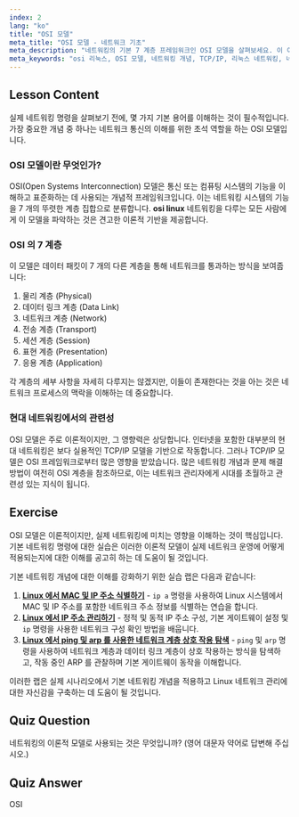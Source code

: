 ```yaml
---
index: 2
lang: "ko"
title: "OSI 모델"
meta_title: "OSI 모델 - 네트워크 기초"
meta_description: "네트워킹의 기본 7 계층 프레임워크인 OSI 모델을 살펴보세요. 이 이론적 개념이 TCP/IP 모델에 어떻게 영향을 미치는지, 그리고 OSI 리눅스 네트워킹 세계에서 그 중요성을 알아보세요."
meta_keywords: "osi 리눅스, OSI 모델, 네트워킹 개념, TCP/IP, 리눅스 네트워킹, 네트워크 계층, 이론적 모델, 7 계층 모델"
---
```


## Lesson Content

실제 네트워킹 명령을 살펴보기 전에, 몇 가지 기본 용어를 이해하는 것이 필수적입니다. 가장 중요한 개념 중 하나는 네트워크 통신의 이해를 위한 초석 역할을 하는 OSI 모델입니다.

### OSI 모델이란 무엇인가?

OSI(Open Systems Interconnection) 모델은 통신 또는 컴퓨팅 시스템의 기능을 이해하고 표준화하는 데 사용되는 개념적 프레임워크입니다. 이는 네트워킹 시스템의 기능을 7 개의 뚜렷한 계층 집합으로 분류합니다. **osi linux** 네트워킹을 다루는 모든 사람에게 이 모델을 파악하는 것은 견고한 이론적 기반을 제공합니다.

### OSI 의 7 계층

이 모델은 데이터 패킷이 7 개의 다른 계층을 통해 네트워크를 통과하는 방식을 보여줍니다:

1. 물리 계층 (Physical)
2. 데이터 링크 계층 (Data Link)
3. 네트워크 계층 (Network)
4. 전송 계층 (Transport)
5. 세션 계층 (Session)
6. 표현 계층 (Presentation)
7. 응용 계층 (Application)

각 계층의 세부 사항을 자세히 다루지는 않겠지만, 이들이 존재한다는 것을 아는 것은 네트워크 프로세스의 맥락을 이해하는 데 중요합니다.

### 현대 네트워킹에서의 관련성

OSI 모델은 주로 이론적이지만, 그 영향력은 상당합니다. 인터넷을 포함한 대부분의 현대 네트워킹은 보다 실용적인 TCP/IP 모델을 기반으로 작동합니다. 그러나 TCP/IP 모델은 OSI 프레임워크로부터 많은 영향을 받았습니다. 많은 네트워킹 개념과 문제 해결 방법이 여전히 OSI 계층을 참조하므로, 이는 네트워크 관리자에게 시대를 초월하고 관련성 있는 지식이 됩니다.

## Exercise

OSI 모델은 이론적이지만, 실제 네트워킹에 미치는 영향을 이해하는 것이 핵심입니다. 기본 네트워킹 명령에 대한 실습은 이러한 이론적 모델이 실제 네트워크 운영에 어떻게 적용되는지에 대한 이해를 공고히 하는 데 도움이 될 것입니다.

기본 네트워킹 개념에 대한 이해를 강화하기 위한 실습 랩은 다음과 같습니다:

1.  **[Linux 에서 MAC 및 IP 주소 식별하기](https://labex.io/ko/labs/comptia-identify-mac-and-ip-addresses-in-linux-592731)** - `ip a` 명령을 사용하여 Linux 시스템에서 MAC 및 IP 주소를 포함한 네트워크 주소 정보를 식별하는 연습을 합니다.
2.  **[Linux 에서 IP 주소 관리하기](https://labex.io/ko/labs/comptia-manage-ip-addressing-in-linux-592736)** - 정적 및 동적 IP 주소 구성, 기본 게이트웨이 설정 및 `ip` 명령을 사용한 네트워크 구성 확인 방법을 배웁니다.
3.  **[Linux 에서 ping 및 arp 를 사용한 네트워크 계층 상호 작용 탐색](https://labex.io/ko/labs/comptia-explore-network-layer-interaction-with-ping-and-arp-in-linux-592746)** - `ping` 및 `arp` 명령을 사용하여 네트워크 계층과 데이터 링크 계층이 상호 작용하는 방식을 탐색하고, 작동 중인 ARP 를 관찰하며 기본 게이트웨이 동작을 이해합니다.

이러한 랩은 실제 시나리오에서 기본 네트워킹 개념을 적용하고 Linux 네트워크 관리에 대한 자신감을 구축하는 데 도움이 될 것입니다.

## Quiz Question

네트워킹의 이론적 모델로 사용되는 것은 무엇입니까? (영어 대문자 약어로 답변해 주십시오.)

## Quiz Answer

OSI
